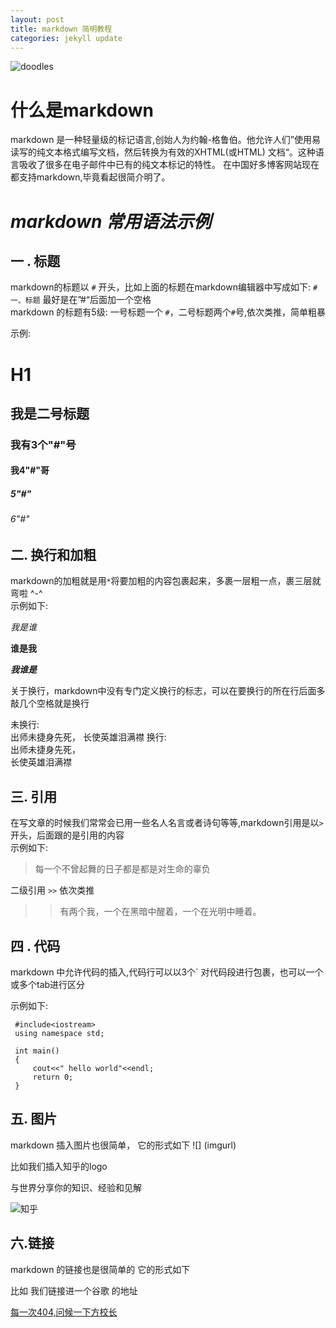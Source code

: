 ```yaml
---
layout: post
title: markdown 简明教程
categories: jekyll update
---
```


![doodles](https://www.google.com/logos/doodles/2016/teachers-day-2016-us-6296626244091904.2-hp2x.gif)

# **什么是markdown**

markdown 是一种轻量级的标记语言,创始人为约翰-格鲁伯。他允许人们”使用易读写的纯文本格式编写文档，然后转换为有效的XHTML(或HTML)
文档“。这种语言吸收了很多在电子邮件中已有的纯文本标记的特性。
在中国好多博客网站现在都支持markdown,毕竟看起很简介明了。

# *markdown 常用语法示例*


## **一 . 标题** 

markdown的标题以 `#` 开头，比如上面的标题在markdown编辑器中写成如下:   `# 一、标题`  最好是在”#“后面加一个空格     
markdown 的标题有5级:  一号标题一个 `#`，二号标题两个`#`号,依次类推，简单粗暴     

示例:
      
# H1

## 我是二号标题     

### 我有3个"#"号 

#### 我4"#"哥  

##### 5"#"

###### 6"#" 



## **二. 换行和加粗**
       
      	   
markdown的加粗就是用`*`将要加粗的内容包裹起来，多裹一层粗一点，裹三层就弯啦 ^-^    
示例如下:       

*我是谁*  
  	
**谁是我**     
   
***我谁是***       

	
	  
关于换行，markdown中没有专门定义换行的标志，可以在要换行的所在行后面多敲几个空格就是换行   
   
   未换行:  
   出师未捷身先死，
   长使英雄泪满襟
   换行:   
   出师未捷身先死，   
   长使英雄泪满襟   

## **三. 引用**

在写文章的时候我们常常会已用一些名人名言或者诗句等等,markdown引用是以`>` 开头，后面跟的是引用的内容   
示例如下:   

>  每一个不曾起舞的日子都是都是对生命的辜负

二级引用 `>>`  依次类推   

>> 有两个我，一个在黑暗中醒着，一个在光明中睡着。 

## **四 . 代码**

markdown 中允许代码的插入,代码行可以以3个` 对代码段进行包裹，也可以一个或多个tab进行区分  

示例如下:    
     
     #include<iostream>   
     using namespace std;   

     int main()   
     {  
         cout<<" hello world"<<endl;  
         return 0;   
     }  
    
## **五. 图片**   

markdown 插入图片也很简单， 它的形式如下 ![] (imgurl)

比如我们插入知乎的logo  

与世界分享你的知识、经验和见解         


![知乎](https://pic4.zhimg.com/d38dd09765d51b5d163c555b081eea53_b.jpg)


## **六.链接**          

markdown 的链接也是很简单的 它的形式如下 [](linkurl)    

比如 我们链接进一个谷歌 的地址       

[每一次404,问候一下方校长](https://www.google.com)      







